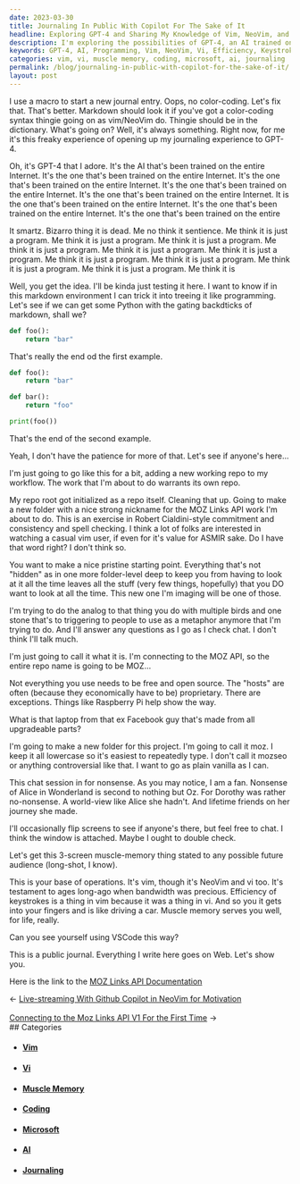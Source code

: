 ```yaml
---
date: 2023-03-30
title: Journaling In Public With Copilot For The Sake of It
headline: Exploring GPT-4 and Sharing My Knowledge of Vim, NeoVim, and Vi
description: I'm exploring the possibilities of GPT-4, an AI trained on the entire internet, by attempting to get it to do programming. I'm also setting up a project with the MOZ API, and checking if anyone is around to chat. As a long-time user of vim, NeoVim, and vi, I'm sharing my knowledge of their efficiency and keystroke commands with any potential readers. I'm also providing a link to the MOZ Links API Documentation, so read on.
keywords: GPT-4, AI, Programming, Vim, NeoVim, Vi, Efficiency, Keystroke Commands, MOZ API, Links API Documentation, VSCode, Journaling, Copilot, Sake, Exploring, Possibilities, Sharing, Knowledge, Muscle Memory
categories: vim, vi, muscle memory, coding, microsoft, ai, journaling
permalink: /blog/journaling-in-public-with-copilot-for-the-sake-of-it/
layout: post
---
```



I use a macro to start a new journal entry. Oops, no color-coding. Let's fix
that. That's better. Markdown should look it if you've got a color-coding
syntax thingie going on as vim/NeoVim do. Thingie should be in the dictionary.
What's going on? Well, it's always something. Right now, for me it's this
freaky experience of opening up my journaling experience to GPT-4.

Oh, it's GPT-4 that I adore. It's the AI that's been trained on the entire
Internet. It's the one that's been trained on the entire Internet. It's the one
that's been trained on the entire Internet. It's the one that's been trained on
the entire Internet. It's the one that's been trained on the entire Internet. It
is the one that's been trained on the entire Internet. It's the one that's been
trained on the entire Internet. It's the one that's been trained on the entire

It smartz. Bizarro thing it is dead. Me no think it sentience. Me think it is
just a program. Me think it is just a program. Me think it is just a program.
Me think it is just a program. Me think it is just a program. Me think it is
just a program. Me think it is just a program. Me think it is just a program.
Me think it is just a program. Me think it is just a program. Me think it is

Well, you get the idea. I'll be kinda just testing it here. I want to know if
in this markdown environment I can trick it into treeing it like programming.
Let's see if we can get some Python with the gating backdticks of markdown,
shall we?

```python
def foo():
    return "bar"
```

That's really the end od the first example.


```python
def foo():
    return "bar"

def bar():
    return "foo"

print(foo())
```

That's the end of the second example.

Yeah, I don't have the patience for more of that. Let's see if anyone's here...

I'm just going to go like this for a bit, adding a new working repo to my
workflow. The work that I'm about to do warrants its own repo.

My repo root got initialized as a repo itself. Cleaning that up. Going to make
a new folder with a nice strong nickname for the MOZ Links API work I'm about
to do. This is an exercise in Robert Cialdini-style commitment and consistency
and spell checking. I think a lot of folks are interested in watching a casual
vim user, if even for it's value for ASMIR sake. Do I have that word right? I
don't think so.

You want to make a nice pristine starting point. Everything that's not "hidden"
as in one more folder-level deep to keep you from having to look at it all the
time leaves all the stuff (very few things, hopefully) that you DO want to look
at all the time. This new one I'm imaging will be one of those.

I'm trying to do the analog to that thing you do with multiple birds and one
stone that's to triggering to people to use as a metaphor anymore that I'm
trying to do. And I'll answer any questions as I go as I check chat. I don't
think I'll talk much.

I'm just going to call it what it is. I'm connecting to the MOZ API, so the
entire repo name is going to be MOZ...

Not everything you use needs to be free and open source. The "hosts" are often
(because they economically have to be) proprietary. There are exceptions.
Things like Raspberry Pi help show the way.

What is that laptop from that ex Facebook guy that's made from all upgradeable
parts?

I'm going to make a new folder for this project. I'm going to call it moz. I
keep it all lowercase so it's easiest to repeatedly type. I don't call it
mozseo or anything controversial like that. I want to go as plain vanilla as I
can.

This chat session in for nonsense. As you may notice, I am a fan. Nonsense of
Alice in Wonderland is second to nothing but Oz. For Dorothy was rather
no-nonsense. A world-view like Alice she hadn't. And lifetime friends on her
journey she made.

I'll occasionally flip screens to see if anyone's there, but feel free to chat.
I think the window is attached. Maybe I ought to double check.

Let's get this 3-screen muscle-memory thing stated to any possible future
audience (long-shot, I know).

This is your base of operations. It's vim, though it's NeoVim and vi too. It's
testament to ages long-ago when bandwidth was precious. Efficiency of
keystrokes is a thing in vim because it was a thing in vi. And so you it gets
into your fingers and is like driving a car. Muscle memory serves you well, for
life, really.

Can you see yourself using VSCode this way?

This is a public journal. Everything I write here goes on Web. Let's show you.

Here is the link to the [MOZ Links API Documentation](https://moz.com/help/links-api)


<div class="arrow-links"><div class="post-nav-prev"><span class="arrow">&larr;&nbsp;</span><a href="/blog/live-streaming-with-github-copilot-in-neovim-for-motivation/">Live-streaming With Github Copilot in NeoVim for Motivation</a></div> &nbsp; <div class="post-nav-next"><a href="/blog/connecting-to-the-moz-links-api-v1-for-the-first-time/">Connecting to the Moz Links API V1 For the First Time</a><span class="arrow">&nbsp;&rarr;</span></div></div>
## Categories

<ul>
<li><h4><a href='/vim/'>Vim</a></h4></li>
<li><h4><a href='/vi/'>Vi</a></h4></li>
<li><h4><a href='/muscle-memory/'>Muscle Memory</a></h4></li>
<li><h4><a href='/coding/'>Coding</a></h4></li>
<li><h4><a href='/microsoft/'>Microsoft</a></h4></li>
<li><h4><a href='/ai/'>AI</a></h4></li>
<li><h4><a href='/journaling/'>Journaling</a></h4></li></ul>